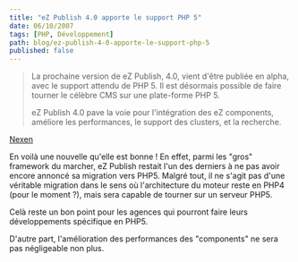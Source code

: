 ```yaml
---
title: "eZ Publish 4.0 apporte le support PHP 5"
date: 06/10/2007
tags: [PHP, Développement]
path: blog/ez-publish-4-0-apporte-le-support-php-5
published: false
---
```

> La prochaine version de eZ Publish, 4.0, vient d'être publiée en alpha, avec le support attendu de PHP 5. Il est désormais possible de faire tourner le célèbre CMS sur une plate-forme PHP 5.
> 
> eZ Publish 4.0 pave la voie pour l'intégration des eZ components, améliore les performances, le support des clusters, et la recherche.

[Nexen](http://www.nexen.net/actualites/php/17645-ez_publish_4.0_apporte_le_support_php_5.php)

En voilà une nouvelle qu'elle est bonne ! En effet, parmi les "gros" framework du marcher, eZ Publish restait l'un des derniers à ne pas avoir encore annoncé sa migration vers PHP5. Malgré tout, il ne s'agit pas d'une véritable migration dans le sens où l'architecture du moteur reste en PHP4 (pour le moment ?), mais sera capable de tourner sur un serveur PHP5.

Celà reste un bon point pour les agences qui pourront faire leurs développements spécifique en PHP5.

D'autre part, l'amélioration des performances des "components" ne sera pas négligeable non plus.
